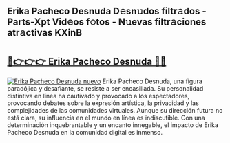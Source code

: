 ## Erika Pacheco Desnuda D𝚎sn𝚞dos filtr𝚊dos - Parts-Xpt Vid𝚎os f𝚘tos - N𝚞evas filtr𝚊ciones atr𝚊ctivas KXinB

# <h2><a href="http://mbapch.tromn.icu/?c=Erika+Pacheco+Desnuda">🔗👉👉👉 Erika Pacheco Desnuda 🔗🔗</a></h2>

[![Erika Pacheco Desnuda nuevo](https://i.imgur.com/pEAQMta.gif)](http://mbapch.tromn.icu/?c=Erika+Pacheco+Desnuda)
Erika Pacheco Desnuda, una figura paradójica y desafiante, se resiste a ser encasillada. Su personalidad distintiva en línea ha cautivado y provocado a los espectadores, provocando debates sobre la expresión artística, la privacidad y las complejidades de las comunidades virtuales. Aunque su dirección futura no está clara, su influencia en el mundo en línea es indiscutible. Con una determinación inquebrantable y un encanto innegable, el impacto de Erika Pacheco Desnuda en la comunidad digital es inmenso.
